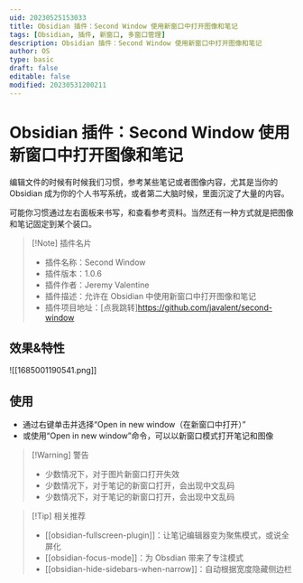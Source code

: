 ```yaml
---
uid: 20230525153033
title: Obsidian 插件：Second Window 使用新窗口中打开图像和笔记
tags: [Obsidian, 插件, 新窗口, 多窗口管理]
description: Obsidian 插件：Second Window 使用新窗口中打开图像和笔记
author: OS
type: basic
draft: false
editable: false
modified: 20230531200211
---
```


# Obsidian 插件：Second Window 使用新窗口中打开图像和笔记

编辑文件的时候有时候我们习惯，参考某些笔记或者图像内容，尤其是当你的 Obsidian 成为你的个人书写系统，或者第二大脑时候，里面沉淀了大量的内容。

可能你习惯通过左右面板来书写，和查看参考资料。当然还有一种方式就是把图像和笔记固定到某个装口。

> [!Note] 插件名片
> - 插件名称：Second Window
> - 插件版本：1.0.6
> - 插件作者：Jeremy Valentine
> - 插件描述：允许在 Obsidian 中使用新窗口中打开图像和笔记
> - 插件项目地址：[点我跳转]<https://github.com/javalent/second-window>

## 效果&特性

![[1685001190541.png]]

## 使用

- 通过右键单击并选择“Open in new window（在新窗口中打开）”
- 或使用“Open in new window”命令，可以以新窗口模式打开笔记和图像

>[!Warning] 警告
>- 少数情况下，对于图片新窗口打开失效
>- 少数情况下，对于笔记的新窗口打开，会出现中文乱码
>- 少数情况下，对于笔记的新窗口打开，会出现中文乱码

> [!Tip] 相关推荐
> - [[obsidian-fullscreen-plugin]]：让笔记编辑器变为聚焦模式，或说全屏化
> - [[obsidian-focus-mode]]：为 Obsdian 带来了专注模式
> - [[obsidian-hide-sidebars-when-narrow]]：自动根据宽度隐藏侧边栏